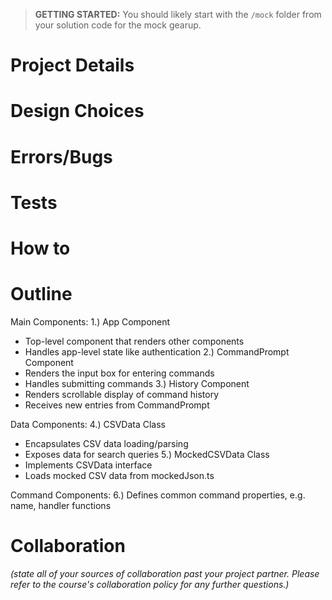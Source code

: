 > **GETTING STARTED:** You should likely start with the `/mock` folder from your solution code for the mock gearup.

# Project Details

# Design Choices

# Errors/Bugs

# Tests

# How to

# Outline

Main Components:
1.) App Component

- Top-level component that renders other components
- Handles app-level state like authentication
  2.) CommandPrompt Component
- Renders the input box for entering commands
- Handles submitting commands
  3.) History Component
- Renders scrollable display of command history
- Receives new entries from CommandPrompt

Data Components:
4.) CSVData Class

- Encapsulates CSV data loading/parsing
- Exposes data for search queries
  5.) MockedCSVData Class
- Implements CSVData interface
- Loads mocked CSV data from mockedJson.ts

Command Components:
6.) Defines common command properties, e.g. name, handler functions

# Collaboration

_(state all of your sources of collaboration past your project partner. Please refer to the course's collaboration policy for any further questions.)_
